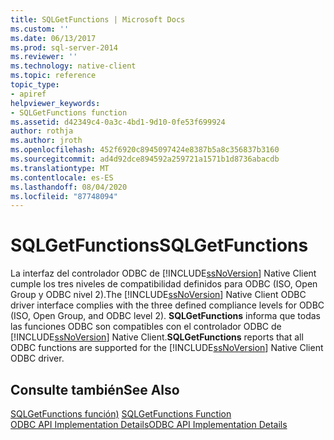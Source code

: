 ```yaml
---
title: SQLGetFunctions | Microsoft Docs
ms.custom: ''
ms.date: 06/13/2017
ms.prod: sql-server-2014
ms.reviewer: ''
ms.technology: native-client
ms.topic: reference
topic_type:
- apiref
helpviewer_keywords:
- SQLGetFunctions function
ms.assetid: d42349c4-0a3c-4bd1-9d10-0fe53f699924
author: rothja
ms.author: jroth
ms.openlocfilehash: 452f6920c8945097424e8387b5a8c356837b3160
ms.sourcegitcommit: ad4d92dce894592a259721a1571b1d8736abacdb
ms.translationtype: MT
ms.contentlocale: es-ES
ms.lasthandoff: 08/04/2020
ms.locfileid: "87748094"
---
```

# <a name="sqlgetfunctions"></a><span data-ttu-id="2300a-102">SQLGetFunctions</span><span class="sxs-lookup"><span data-stu-id="2300a-102">SQLGetFunctions</span></span>
  <span data-ttu-id="2300a-103">La interfaz del controlador ODBC de [!INCLUDE[ssNoVersion](../../includes/ssnoversion-md.md)] Native Client cumple los tres niveles de compatibilidad definidos para ODBC (ISO, Open Group y ODBC nivel 2).</span><span class="sxs-lookup"><span data-stu-id="2300a-103">The [!INCLUDE[ssNoVersion](../../includes/ssnoversion-md.md)] Native Client ODBC driver interface complies with the three defined compliance levels for ODBC (ISO, Open Group, and ODBC level 2).</span></span> <span data-ttu-id="2300a-104">**SQLGetFunctions** informa que todas las funciones ODBC son compatibles con el controlador ODBC de [!INCLUDE[ssNoVersion](../../includes/ssnoversion-md.md)] Native Client.</span><span class="sxs-lookup"><span data-stu-id="2300a-104">**SQLGetFunctions** reports that all ODBC functions are supported for the [!INCLUDE[ssNoVersion](../../includes/ssnoversion-md.md)] Native Client ODBC driver.</span></span>  
  
## <a name="see-also"></a><span data-ttu-id="2300a-105">Consulte también</span><span class="sxs-lookup"><span data-stu-id="2300a-105">See Also</span></span>  
 <span data-ttu-id="2300a-106">[SQLGetFunctions función)](https://go.microsoft.com/fwlink/?LinkId=59353) </span><span class="sxs-lookup"><span data-stu-id="2300a-106">[SQLGetFunctions Function](https://go.microsoft.com/fwlink/?LinkId=59353) </span></span>  
 [<span data-ttu-id="2300a-107">ODBC API Implementation Details</span><span class="sxs-lookup"><span data-stu-id="2300a-107">ODBC API Implementation Details</span></span>](odbc-api-implementation-details.md)  
  
  
